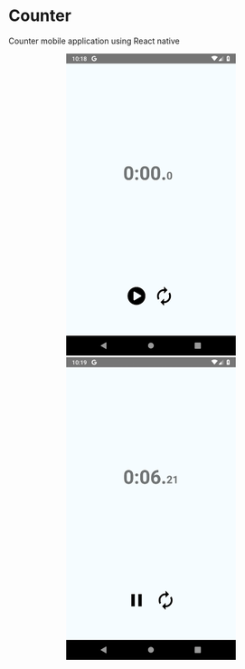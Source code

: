 # Counter
Counter mobile application using React native

<p align="center">
  <img width='300px' src='./assets/Screenshot_1557420515.png' alt='Counter'/>
  <img width='300px' src='./assets/Screenshot_1557420548.png' alt='Counter'/>  
</p>
